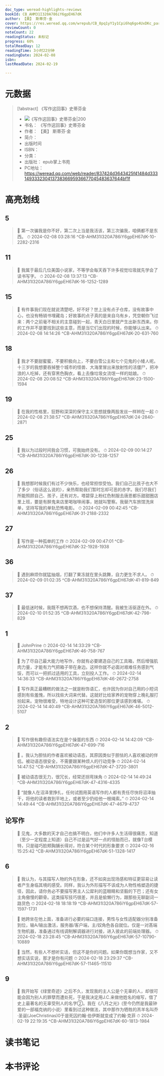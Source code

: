 ```yaml
---
doc_type: weread-highlights-reviews
bookId: CB_AHM31I320A786iY6gpEH67dK
author: 【美】 斯蒂芬·金
cover: https://res.weread.qq.com/wrepub/CB_8pq1yY1y1Cpi6hq6go4UxDKc_parsecover
reviewCount: 0
noteCount: 22
readingStatus: 未标记
progress: 60%
totalReadDay: 12
readingTime: 3小时22分钟
readingDate: 2024-02-08
isbn: 
lastReadDate: 2024-02-19

---
```

# 元数据
> [!abstract] 《写作这回事》史蒂芬金
> - ![ 《写作这回事》史蒂芬金|200](https://res.weread.qq.com/wrepub/CB_8pq1yY1y1Cpi6hq6go4UxDKc_parsecover)
> - 书名： 《写作这回事》史蒂芬金
> - 作者： 【美】 斯蒂芬·金
> - 简介： 
> - 出版时间 
> - ISBN： 
> - 分类： 
> - 出版社： epub掌上书苑
> - PC地址：https://weread.qq.com/web/reader/837424d3643425f41484d33314933323041373836695936677045483637644bf1f

# 高亮划线

## 5

> 📌 第一次骗我是你不好，第二次上当是我活该，第三次骗我，咱俩都不是东西。 
> ⏱ 2024-02-08 03:28:16 ^CB-AHM31I320A786iY6gpEH67dK-10-2282-2316

## 11

> 📌 我属于最后几位美国小说家，不等学会每天吞下许多视觉垃圾就先学会了读书写字。 
> ⏱ 2024-02-08 13:37:13 ^CB-AHM31I320A786iY6gpEH67dK-16-1252-1289

## 15

> 📌 有件事我们现在就说清楚吧，好不好？世上没有点子仓库，没有故事中心，也没有畅销书埋藏岛；好故事的点子真的是来自乌有乡，凭空朝你飞过来：两个之前毫不相关的主意碰到一起，青天白日里就产生出新东西来。你的工作并不是要找到这些主意，而是当它们出现的时候，你能够认出来。 
> ⏱ 2024-02-08 14:14:26 ^CB-AHM31I320A786iY6gpEH67dK-20-631-760

## 18

> 📌 我才不要甜蜜蜜，不要积极向上，不要白雪公主和七个见鬼的小矮人呢。十三岁的我想要吞掉整个城市的怪兽、大海里冒出来放射性的活僵尸，把冲浪的人吃掉，还有穿黑色胸衣，看上去像垃圾女流氓一样的姑娘。 
> ⏱ 2024-02-08 20:08:52 ^CB-AHM31I320A786iY6gpEH67dK-23-1500-1594

## 19

> 📌 在我的性格里，狂野和深深的保守主义思想就像两股发丝一样辫在一起 
> ⏱ 2024-02-08 21:38:57 ^CB-AHM31I320A786iY6gpEH67dK-24-2840-2871

## 25

> 📌 我以为过段时间我会习惯，可我始终没有。 
> ⏱ 2024-02-09 00:14:27 ^CB-AHM31I320A786iY6gpEH67dK-30-1238-1257

## 26

> 📌 我想那时候我们有过不少快乐，也经常担惊受怕。我们自己比孩子也大不了多少（俗话这么说的），亲热帮助我们暂时忘却可恶的赤字。我们尽我们所能照顾自己、孩子，还有对方。塔碧穿上粉红色制服去唐恩都乐甜甜圈店里上班，要是有醉鬼来店里喝咖啡闹事，她就叫警察。我替汽车旅馆洗床单，坚持写我的单轨恐怖电影。 
> ⏱ 2024-02-09 00:42:45 ^CB-AHM31I320A786iY6gpEH67dK-31-2188-2332

## 27

> 📌 写作是一种孤单的工作 
> ⏱ 2024-02-09 00:47:01 ^CB-AHM31I320A786iY6gpEH67dK-32-1928-1938

## 36

> 📌 遇到麻烦你就猛抽烟，打翻了果冻就在里头跳舞，自力更生不求人。 
> ⏱ 2024-02-09 01:02:35 ^CB-AHM31I320A786iY6gpEH67dK-41-819-849

## 37

> 📌 最低迷时候，我既不想再饮酒，也不想保持清醒。我被生活驱逐在外。 
> ⏱ 2024-02-10 01:52:35 ^CB-AHM31I320A786iY6gpEH67dK-42-798-829

## 1

> 📌 JohnPrine 
> ⏱ 2024-02-14 14:33:29 ^CB-AHM31I320A786iY6gpEH67dK-46-758-767

> 📌 为了尽自己最大能力地写作，你就有必要建造自己的工具箱，然后增强肌肉力量，才能有力气把箱子带在身边。这样你就不必面对艰难任务感到气馁，而可以一把抓过适用的工具，立刻投人工作。 
> ⏱ 2024-02-14 14:36:33 ^CB-AHM31I320A786iY6gpEH67dK-46-2672-2758

> 📌 写作真正最糟糕的做法之一就是粉饰语汇，也许因为你对自己用的小短词感到有些羞愧，所以找些大词来代替。这就好比给家养的宠物穿上晚礼服打扮起来。宠物很难受，特地设计这种可爱造型的那位更该感到难堪。 
> ⏱ 2024-02-14 14:40:49 ^CB-AHM31I320A786iY6gpEH67dK-46-5012-5107

## 2

> 📌 写作很有趣但语法实在是个操蛋的东西 
> ⏱ 2024-02-14 14:42:09 ^CB-AHM31I320A786iY6gpEH67dK-47-699-716

> 📌 。我认为胆怯的作者喜欢被动语态，其原因类似于胆怯的人喜欢被动的伴侣。被动语态很安全，不需要跟某种烦人的行动竞争 
> ⏱ 2024-02-14 14:47:52 ^CB-AHM31I320A786iY6gpEH67dK-47-3720-3801

> 📌 被动语态很无力，很冗长，经常还拐弯抹角 
> ⏱ 2024-02-14 14:49:24 ^CB-AHM31I320A786iY6gpEH67dK-47-4316-4335

> 📌 “就像人在沼泽里挣扎，任何试图用英语写作的人都有责任尽快将沼泽抽干，将他的读者救到平地上，或者至少扔给他一根绳索。” 
> ⏱ 2024-02-14 14:49:44 ^CB-AHM31I320A786iY6gpEH67dK-47-4679-4737

## 论写作

> 📌 见鬼，大多数的天才自己也搞不明白，他们中许多人生活得很痛苦，知道（至少一定程度上知道）自己不过是运气好一点的怪胎而已，就像T台模特，只是碰巧脸颊胸脯长得对，符合某个时代的形象要求 
> ⏱ 2024-02-16 15:25:42 ^CB-AHM31I320A786iY6gpEH67dK-51-1328-1417

## 6

> 📌 我认为，与其描写人物的外在形象，还不如突出现场感和特征更容易让读者产生身临其境的感受。同样，我认为外形描写不该成为人物性格塑造的捷径，因此，请你务必不要描写男主人公犀利的蓝眼睛和坚毅的下巴；还有女主角傲慢的颧骨。这类描写技巧很差，并且是偷懒行为，跟那些无聊副词一路货色 
> ⏱ 2024-02-18 18:18:19 ^CB-AHM31I320A786iY6gpEH67dK-57-1597-1731

> 📌 她跨坐在他上面，准备进行必要的端口连接，男性与女性适配器分别准备到位，输A/输出激活，服务器/客户端，主/奴角色各自就位。仅是一对髙端生物机器，准备通过有线调制解调器进行对接，进入彼此的前端处理器。 
> ⏱ 2024-02-18 23:28:45 ^CB-AHM31I320A786iY6gpEH67dK-57-10790-10889

> 📌 当然，有些人不想听实话，但这不是你的问题。如果你既想当作家，又不想实话实说，那才是你有问题 
> ⏱ 2024-02-18 23:29:37 ^CB-AHM31I320A786iY6gpEH67dK-57-11465-11510

## 9

> 📌 我开始写《绿里奇迹》之后不久，发现我的主人公是个无辜的人，却很可能会因为别人的罪孽而遭处死，于是我决定用J.C.来做他姓名的缩写，借了史上最著名的无辜受刑人的名字②。我在《八月之光》(至今仍然是我最钟爱的一部福克纳的小说）里看到过这种做法，其中那作为牺牲的羔羊名叫乔·圣诞(JoeChristinas)0于是死囚约翰·伯伊斯就变成了约翰·克菲 
> ⏱ 2024-02-19 22:19:35 ^CB-AHM31I320A786iY6gpEH67dK-60-1813-1984

# 读书笔记

# 本书评论
